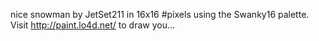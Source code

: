nice snowman by JetSet211 in 16x16 #pixels using the Swanky16 palette. Visit http://paint.lo4d.net/ to draw you... 